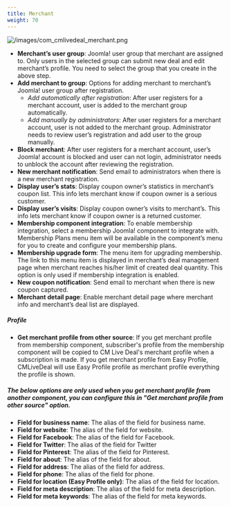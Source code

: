 ```yaml
---
title: Merchant
weight: 70
---
```

![/images/com_cmlivedeal_merchant.png](/images/com_cmlivedeal_merchant.png)

*   **Merchant’s user group**: Joomla! user group that merchant are assigned to. Only users in the selected group can submit new deal and edit merchant’s profile. You need to select the group that you create in the above step.
*   **Add merchant to group**: Options for adding merchant to merchant’s Joomla! user group after registration.
    *   _Add automatically after registration_: After user registers for a merchant account, user is added to the merchant group automatically.
    *   _Add manually by administrators_: After user registers for a merchant account, user is not added to the merchant group. Administrator needs to review user’s registration and add user to the group manually.
*   **Block merchant**: After user registers for a merchant account, user’s Joomla! account is blocked and user can not login, administrator needs to unblock the account after reviewing the registration.
*   **New merchant notification**: Send email to administrators when there is a new merchant registration.
*   **Display user’s stats**: Display coupon owner’s statistics in merchant’s coupon list. This info lets merchant know if coupon owner is a serious customer.
*   **Display user’s visits**: Display coupon owner’s visits to merchant’s. This info lets merchant know if coupon owner is a returned customer.
*   **Membership component integration**: To enable membership integration, select a membership Joomla! component to integrate with. Membership Plans menu item will be available in the component’s menu for you to create and configure your membership plans.
*   **Membership upgrade form**: The menu item for upgrading membership. The link to this menu item is displayed in merchant’s deal management page when merchant reaches his/her limit of created deal quantity. This option is only used if membership integration is enabled.
*   **New coupon notification**: Send email to merchant when there is new coupon captured.
*   **Merchant detail page**: Enable merchant detail page where merchant info and merchant’s deal list are displayed.

##### Profile
* **Get merchant profile from other source**: If you get merchant profile from membership component, subscriber's profile from the membership component will be copied to CM Live Deal's merchant profile when a subscription is made. If you get merchant profile from Easy Profile, CMLiveDeal will use Easy Profile profile as merchant profile everything the profile is shown.

##### The below options are only used when you get merchant profile from another component, you can configure this in "Get merchant profile from other source" option.

* **Field for business name**: The alias of the field for business name.
* **Field for website**: The alias of the field for website.
* **Field for Facebook**: The alias of the field for Facebook.
* **Field for Twitter**: The alias of the field for Twitter
* **Field for Pinterest**: The alias of the field for Pinterest.
* **Field for about**: The alias of the field for about.
* **Field for address**: The alias of the field for address.
* **Field for phone**: The alias of the field for phone.
* **Field for location (Easy Profile only)**: The alias of the field for location.
* **Field for meta description**: The alias of the field for meta description.
* **Field for meta keywords**: The alias of the field for meta keywords.

